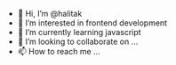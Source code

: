 - 👋 Hi, I’m @halitak
- 👀 I’m interested in frontend development
- 🌱 I’m currently learning javascript
- 💞️ I’m looking to collaborate on ...
- 📫 How to reach me ...

<!---
halitak/halitak is a ✨ special ✨ repository because its `README.md` (this file) appears on your GitHub profile.
You can click the Preview link to take a look at your changes.
--->
